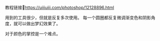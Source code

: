 教程链接🔗https://uiiiuiii.com/photoshop/12128896.html

用到的工具很少，但就是反复多次使用。
每一个圆圈都反复微调渐变色和阴影角度，就可以做出梦幻效果了。

对于颜色的掌控是一个难点。